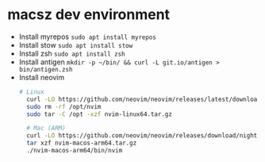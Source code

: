 # macsz dev environment

* Install myrepos `sudo apt install myrepos`
* Install stow `sudo apt install stow`
* Install zsh `sudo apt install zsh`
* Install antigen `mkdir -p ~/bin/ && curl -L git.io/antigen > bin/antigen.zsh`
* Install neovim
  ```bash
  # Linux
    curl -LO https://github.com/neovim/neovim/releases/latest/download/nvim-linux64.tar.gz
    sudo rm -rf /opt/nvim
    sudo tar -C /opt -xzf nvim-linux64.tar.gz

    # Mac (ARM)
    curl -LO https://github.com/neovim/neovim/releases/download/nightly/nvim-macos-arm64.tar.gz
    tar xzf nvim-macos-arm64.tar.gz
    ./nvim-macos-arm64/bin/nvim
  ```
  